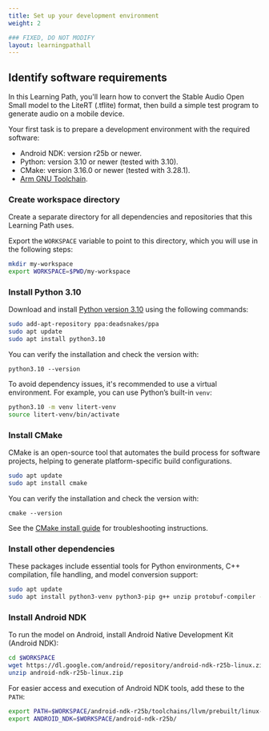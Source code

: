 ```yaml
---
title: Set up your development environment
weight: 2

### FIXED, DO NOT MODIFY
layout: learningpathall
---
```


## Identify software requirements

In this Learning Path, you'll learn how to convert the Stable Audio Open Small model to the LiteRT (.tflite) format, then build a simple test program to generate audio on a mobile device.

Your first task is to prepare a development environment with the required software:

- Android NDK: version r25b or newer.
- Python: version 3.10 or newer (tested with 3.10).
- CMake: version 3.16.0 or newer (tested with 3.28.1).
- [Arm GNU Toolchain](/install-guides/gcc/arm-gnu).

### Create workspace directory

Create a separate directory for all dependencies and repositories that this Learning Path uses. 

Export the `WORKSPACE` variable to point to this directory, which you will use in the following steps:

```bash
mkdir my-workspace
export WORKSPACE=$PWD/my-workspace
```

### Install Python 3.10

Download and install [Python version 3.10](https://www.python.org/downloads/release/python-3100/) using the following commands:

```bash
sudo add-apt-repository ppa:deadsnakes/ppa
sudo apt update
sudo apt install python3.10
```

You can verify the installation and check the version with:

```console
python3.10 --version
```

To avoid dependency issues, it's recommended to use a virtual environment. For example, you can use Python’s built-in `venv`:

```bash
python3.10 -m venv litert-venv
source litert-venv/bin/activate
```

### Install CMake

CMake is an open-source tool that automates the build process for software projects, helping to generate platform-specific build configurations.

```bash
sudo apt update
sudo apt install cmake
```

You can verify the installation and check the version with:

```console
cmake --version
```

See the [CMake install guide](/install-guides/cmake/) for troubleshooting instructions.

### Install other dependencies

These packages include essential tools for Python environments, C++ compilation, file handling, and model conversion support:

```bash
sudo apt update
sudo apt install python3-venv python3-pip g++ unzip protobuf-compiler -y
```

### Install Android NDK

To run the model on Android, install Android Native Development Kit (Android NDK):

```bash
cd $WORKSPACE
wget https://dl.google.com/android/repository/android-ndk-r25b-linux.zip
unzip android-ndk-r25b-linux.zip
```

For easier access and execution of Android NDK tools, add these to the `PATH`:

```bash
export PATH=$WORKSPACE/android-ndk-r25b/toolchains/llvm/prebuilt/linux-x86_64/bin/:$PATH
export ANDROID_NDK=$WORKSPACE/android-ndk-r25b/
```


